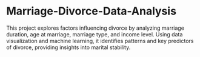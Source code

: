 # Marriage-Divorce-Data-Analysis
This project explores factors influencing divorce by analyzing marriage duration, age at marriage, marriage type, and income level. Using data visualization and machine learning, it identifies patterns and key predictors of divorce, providing insights into marital stability.
